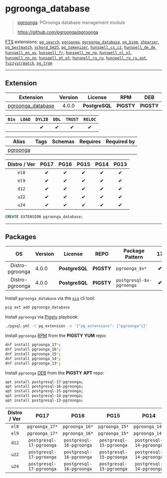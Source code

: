 # pgroonga_database


> [pgroonga](https://github.com/pgroonga/pgroonga): PGroonga database management module
>
> https://github.com/pgroonga/pgroonga





[FTS](/fts) extensions: [`pg_search`](/pg_search), [`pgroonga`](/pgroonga), [`pgroonga_database`](/pgroonga_database), [`pg_bigm`](/pg_bigm), [`zhparser`](/zhparser), [`pg_bestmatch`](/pg_bestmatch), [`vchord_bm25`](/vchord_bm25), [`pg_tokenizer`](/pg_tokenizer), [`hunspell_cs_cz`](/hunspell_cs_cz), [`hunspell_de_de`](/hunspell_de_de), [`hunspell_en_us`](/hunspell_en_us), [`hunspell_fr`](/hunspell_fr), [`hunspell_ne_np`](/hunspell_ne_np), [`hunspell_nl_nl`](/hunspell_nl_nl), [`hunspell_nn_no`](/hunspell_nn_no), [`hunspell_pt_pt`](/hunspell_pt_pt), [`hunspell_ru_ru`](/hunspell_ru_ru), [`hunspell_ru_ru_aot`](/hunspell_ru_ru_aot), [`fuzzystrmatch`](/fuzzystrmatch), [`pg_trgm`](/pg_trgm)


-------
## Extension


| Extension | Version | License | RPM | DEB | PL |
|-----------|:-------:|:-------:|:---:|:---:|:--:|
| [pgroonga_database](https://github.com/pgroonga/pgroonga) | 4.0.0 | **<span class="tcblue">PostgreSQL</span>** | **<span class="tcwarn">PIGSTY</span>** | **<span class="tcwarn">PIGSTY</span>** | `C` |



| `Bin` | `LOAD` | `DYLIB` | `DDL` | `TRUST` | `RELOC` |
|:-----:|:------:|:-------:|:-----:|:-------:|:-------:|
|  |  | <span class="tcblue">✔</span> | <span class="tcblue">✔</span> | <span class="tcblue">✔</span> | <span class="tcblue">✔</span> |



| Alias | Tags | Schemas | Requires | Required by |
|-------|------|---------|----------|-------------|
| [pgroonga](/pgroonga_database) |  |  |  |  |



| Distro / Ver | PG17 | PG16 | PG15 | PG14 | PG13 |
|:------------:|:----:|:----:|:----:|:----:|:----:|
| `el8` | <span class="tcblue">✔</span> | <span class="tcblue">✔</span> | <span class="tcblue">✔</span> | <span class="tcblue">✔</span> | <span class="tcblue">✔</span> |
| `el9` | <span class="tcblue">✔</span> | <span class="tcblue">✔</span> | <span class="tcblue">✔</span> | <span class="tcblue">✔</span> | <span class="tcblue">✔</span> |
| `d12` | <span class="tcblue">✔</span> | <span class="tcblue">✔</span> | <span class="tcblue">✔</span> | <span class="tcblue">✔</span> | <span class="tcblue">✔</span> |
| `u22` | <span class="tcblue">✔</span> | <span class="tcblue">✔</span> | <span class="tcblue">✔</span> | <span class="tcblue">✔</span> | <span class="tcblue">✔</span> |
| `u24` | <span class="tcblue">✔</span> | <span class="tcblue">✔</span> | <span class="tcblue">✔</span> | <span class="tcblue">✔</span> | <span class="tcblue">✔</span> |





```sql
CREATE EXTENSION pgroonga_database;
```

-----------


## Packages


| OS | Version | License | REPO | Package Pattern | 17 | 16 | 15 | 14 | 13 | Dependency |
|:--:|---------|:-------:|:----:|-----------------|:--:|:--:|:--:|:--:|:--:|------------|
| Distro-pgroonga | 4.0.0 | **<span class="tcblue">PostgreSQL</span>** | **<span class="tcwarn">PIGSTY</span>** | `pgroonga_$v*` | **<span class="tcwarn">✔</span>** | **<span class="tcwarn">✔</span>** | **<span class="tcwarn">✔</span>** | **<span class="tcwarn">✔</span>** | **<span class="tcwarn">✔</span>** | `groonga-libs` |
| Distro-pgroonga | 4.0.0 | **<span class="tcblue">PostgreSQL</span>** | **<span class="tcwarn">PIGSTY</span>** | `postgresql-$v-pgroonga` | **<span class="tcwarn">✔</span>** | **<span class="tcwarn">✔</span>** | **<span class="tcwarn">✔</span>** | **<span class="tcwarn">✔</span>** | **<span class="tcwarn">✔</span>** | `libgroonga0` |



Install `pgroonga_database` via the [`pig`](https://github.com/pgsty/pig) cli tool:

```bash
pig ext add pgroonga_database
```


Install `pgroonga` via [Pigsty](https://pigsty.io/docs/pgext/usage/install/) playbook:

```bash
./pgsql.yml -t pg_extension -e '{"pg_extensions": ["pgroonga"]}'
```


Install `pgroonga` [RPM](/rpm) from the **<span class="tcwarn">PIGSTY</span>** **YUM** repo:

```bash
dnf install pgroonga_17*;
dnf install pgroonga_16*;
dnf install pgroonga_15*;
dnf install pgroonga_14*;
dnf install pgroonga_13*;
```


Install `pgroonga` [DEB](/deb) from the **<span class="tcwarn">PIGSTY</span>** **APT** repo:

```bash
apt install postgresql-17-pgroonga;
apt install postgresql-16-pgroonga;
apt install postgresql-15-pgroonga;
apt install postgresql-14-pgroonga;
apt install postgresql-13-pgroonga;
```




| Distro / Ver | PG17 | PG16 | PG15 | PG14 | PG13 |
|:------------:|:----:|:----:|:----:|:----:|:----:|
| `el8` | `pgroonga_17*` | `pgroonga_16*` | `pgroonga_15*` | `pgroonga_14*` | `pgroonga_13*` |
| `el9` | `pgroonga_17*` | `pgroonga_16*` | `pgroonga_15*` | `pgroonga_14*` | `pgroonga_13*` |
| `d12` | `postgresql-17-pgroonga` | `postgresql-16-pgroonga` | `postgresql-15-pgroonga` | `postgresql-14-pgroonga` | `postgresql-13-pgroonga` |
| `u22` | `postgresql-17-pgroonga` | `postgresql-16-pgroonga` | `postgresql-15-pgroonga` | `postgresql-14-pgroonga` | `postgresql-13-pgroonga` |
| `u24` | `postgresql-17-pgroonga` | `postgresql-16-pgroonga` | `postgresql-15-pgroonga` | `postgresql-14-pgroonga` | `postgresql-13-pgroonga` |





